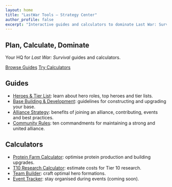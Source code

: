 ```yaml
---
layout: home
title: "LastWar Tools – Strategy Center"
author_profile: false
excerpt: "Interactive guides and calculators to dominate Last War: Survival"
---
```


<!-- metric:bounce -->
<section class="home-hero">
  <h1>Plan, Calculate, Dominate</h1>
  <p>Your HQ for <em>Last War: Survival</em> guides and calculators.</p>
  <!-- metric:CTR nav/CTA -->
  <div class="hero-ctas">
    <a class="btn-primary" href="/pages/guides.html">Browse Guides</a>
    <a class="btn-secondary" href="/pages/tools.html">Try Calculators</a>
  </div>
</section>

## Guides

- [Heroes & Tier List](/pages/heroes.html): learn about hero roles, top heroes and tier lists.
- [Base Building & Development](/pages/base-building.html): guidelines for constructing and upgrading your base.
- [Alliance Strategy](/pages/alliances.html): benefits of joining an alliance, contributing, events and best practices.
- [Community Rules](/pages/rules.html): ten commandments for maintaining a strong and united alliance.

## Calculators

<!-- metric:form start -->
- [Protein Farm Calculator](/pages/protein-farm-calculator.html): optimise protein production and building upgrades.
- [T10 Research Calculator](/pages/T10-calculator.html): estimate costs for Tier 10 research.
- [Team Builder](/pages/team-builder.html): craft optimal hero formations.
- [Event Tracker](/pages/event-tracker.html): stay organised during events (coming soon).
